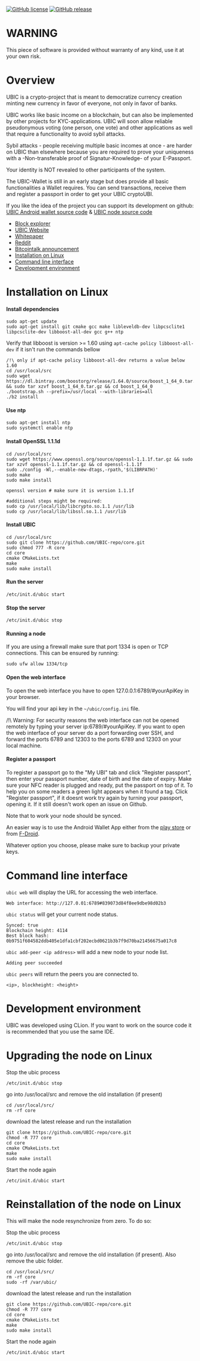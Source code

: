 [![GitHub license](https://img.shields.io/github/license/UBIC-repo/core)](https://github.com/UBIC-repo/core/blob/master/LICENSE)
[![GitHub release](https://img.shields.io/github/release/UBIC-repo/core)](https://github.com/UBIC-repo/core/releases/)

WARNING
===============

This piece of software is provided without warranty of any kind, use it at your own risk.

# Overview

UBIC is a crypto-project that is meant to democratize currency creation minting new currency in favor of everyone, not only in favor of banks. 

UBIC works like basic income on a blockchain, but can also be implemented by other projects for KYC-applications. UBIC will soon allow reliable pseudonymous voting (one person, one vote) and other applications as well that require a functionality to avoid sybil attacks.

Sybil attacks - people receiving multiple basic incomes at once - are harder on UBIC than elsewhere because you are required to prove your uniqueness with a -Non-transferable proof of Signatur-Knowledge- of your E-Passport. 

Your identity is NOT revealed to other participants of the system. 

The UBIC-Wallet is still in an early stage but does provide all basic functionalities a Wallet requires. You can send transactions, receive them and register a passport in order to get your UBIC cryptoUBI.

If you like the idea of the project you can support its development on github: [UBIC Android wallet source code](https://github.com/rgex/UBIC-android-wallet) &
[UBIC node source code](https://github.com/UBIC-repo)

 - [Block explorer](https://ubic.network)
 - [UBIC Website](https://ubic.app)
 - [Whitepaper](https://github.com/UBIC-repo/Whitepaper/blob/master/README.md)
 - [Reddit](https://www.reddit.com/r/UBIC/)
 - [Bitcointalk announcement](https://bitcointalk.org/index.php?topic=3021063.0)
 - [Installation on Linux](#installation-on-linux)
 - [Command line interface](#command-line-interface)
 - [Development environment](#development-environment)
 
# Installation on Linux

#### Install dependencies
```
sudo apt-get update
sudo apt-get install git cmake gcc make libleveldb-dev libpcsclite1 libpcsclite-dev libboost-all-dev gcc g++ ntp
```

Verify that libboost is version >= 1.60 using ```apt-cache policy libboost-all-dev``` if it isn't run the commands bellow
```
/!\ only if apt-cache policy libboost-all-dev returns a value below 1.60
cd /usr/local/src
sudo wget https://dl.bintray.com/boostorg/release/1.64.0/source/boost_1_64_0.tar.gz && sudo tar xzvf boost_1_64_0.tar.gz && cd boost_1_64_0
./bootstrap.sh --prefix=/usr/local --with-libraries=all
./b2 install
```

#### Use ntp
```
sudo apt-get install ntp
sudo systemctl enable ntp
```

#### Install OpenSSL 1.1.1d
```
cd /usr/local/src
sudo wget https://www.openssl.org/source/openssl-1.1.1f.tar.gz && sudo tar xzvf openssl-1.1.1f.tar.gz && cd openssl-1.1.1f
sudo ./config -Wl,--enable-new-dtags,-rpath,'$(LIBRPATH)'
sudo make
sudo make install

openssl version # make sure it is version 1.1.1f

#additional steps might be required:
sudo cp /usr/local/lib/libcrypto.so.1.1 /usr/lib
sudo cp /usr/local/lib/libssl.so.1.1 /usr/lib
```

#### Install UBIC
```
cd /usr/local/src
sudo git clone https://github.com/UBIC-repo/core.git
sudo chmod 777 -R core
cd core
cmake CMakeLists.txt
make
sudo make install
```

#### Run the server
```
/etc/init.d/ubic start
```

#### Stop the server
```
/etc/init.d/ubic stop
```

#### Running a node 
If you are using a firewall make sure that port 1334 is open or TCP connections.
This can be ensured by running: 

```
sudo ufw allow 1334/tcp
```

#### Open the web interface
To open the web interface you have to open 127.0.0.1:6789/#yourApiKey in your browser.

You will find your api key in the ```~/ubic/config.ini``` file.

/!\ Warning: For security reasons the web interface can not be opened remotely by typing your server ip:6789/#yourApiKey.
If you want to open the web interface of your server do a port forwarding over SSH, and forward the ports 6789 and 12303 to the ports 6789 and 12303 on your local machine.

#### Register a passport
To register a passport go to the "My UBI" tab and click "Register passport", then enter your passport number, date of birth and the date of expiry.
Make sure your NFC reader is plugged and ready, put the passport on top of it. To help you on some readers a green light appears when it found a tag.
Click "Register passport", if it doesnt work try again by turning your passport, opening it. If it still doesn't work open an issue on Github.

Note that to work your node should be synced.

An easier way is to use the Android Wallet App either from the [play store](https://play.google.com/store/apps/details?id=network.ubic.ubic&hl=de) or from [F-Droid](https://f-droid.org/en/packages/network.ubic.ubic/).

Whatever option you choose, please make sure to backup your private keys.

# Command line interface

```ubic web``` will display the URL for accessing the web interface.
```
Web interface: http://127.0.01:6789#839073d84f8ee9dbe98d02b3
```

```ubic status``` will get your current node status.
```
Synced: true
Blockchain height: 4114
Best block hash: 0b9751f604582ddb405e1dfa1cbf202ecbd0621b3b7f9d70ba21456675a017c8
```

```ubic add-peer <ip address>``` will add a new node to your node list.
```
Adding peer succeeded
```

```ubic peers``` will return the peers you are connected to.
```
<ip>, blockheight: <height>
```

# Development environment
UBIC was developed using CLion. If you want to work on the source code it is recommended that you use the same IDE.

# Upgrading the node on Linux
Stop the ubic process
```
/etc/init.d/ubic stop
```

go into /usr/local/src and remove the old installation (if present)
```
cd /usr/local/src/
rm -rf core
```

download the latest release and run the installation
```
git clone https://github.com/UBIC-repo/core.git
chmod -R 777 core
cd core
cmake CMakeLists.txt
make
sudo make install
```
Start the node again
```
/etc/init.d/ubic start
```


# Reinstallation of the node on Linux
This will make the node resynchronize from zero. To do so:

Stop the ubic process
```
/etc/init.d/ubic stop
```

go into /usr/local/src and remove the old installation (if present). Also remove the ubic folder.
```
cd /usr/local/src/
rm -rf core
sudo -rf /var/ubic/
```

download the latest release and run the installation
```
git clone https://github.com/UBIC-repo/core.git
chmod -R 777 core
cd core
cmake CMakeLists.txt
make
sudo make install
```
Start the node again
```
/etc/init.d/ubic start
```
